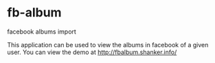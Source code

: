 fb-album
========

facebook albums import

This application can be used to view the albums in facebook of a given user.
You can view the demo at http://fbalbum.shanker.info/
